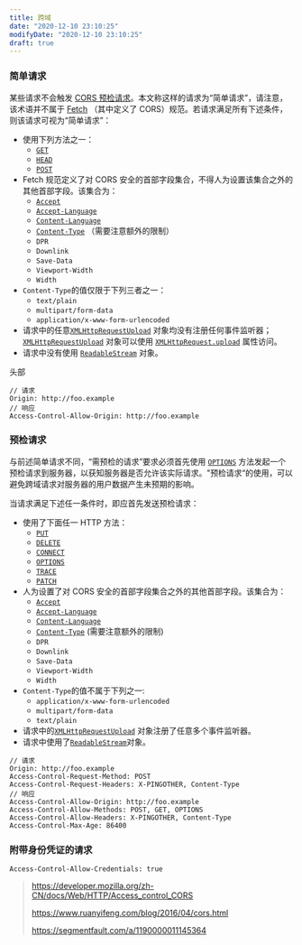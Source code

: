 ```yaml
---
title: 跨域
date: "2020-12-10 23:10:25"
modifyDate: "2020-12-10 23:10:25"
draft: true
---
```

### 简单请求

某些请求不会触发 [CORS 预检请求](https://developer.mozilla.org/zh-CN/docs/Web/HTTP/Access_control_CORS#Preflighted_requests)。本文称这样的请求为“简单请求”，请注意，该术语并不属于 [Fetch](https://fetch.spec.whatwg.org/) （其中定义了 CORS）规范。若请求满足所有下述条件，则该请求可视为“简单请求”：

- 使用下列方法之一：
    - [`GET`](https://developer.mozilla.org/zh-CN/docs/Web/HTTP/Methods/GET)
    - [`HEAD`](https://developer.mozilla.org/zh-CN/docs/Web/HTTP/Methods/HEAD)
    - [`POST`](https://developer.mozilla.org/zh-CN/docs/Web/HTTP/Methods/POST)
- Fetch 规范定义了对 CORS 安全的首部字段集合，不得人为设置该集合之外的其他首部字段。该集合为：
    - [`Accept`](https://developer.mozilla.org/zh-CN/docs/Web/HTTP/Headers/Accept)
    - [`Accept-Language`](https://developer.mozilla.org/zh-CN/docs/Web/HTTP/Headers/Accept-Language)
    - [`Content-Language`](https://developer.mozilla.org/zh-CN/docs/Web/HTTP/Headers/Content-Language)
    - [`Content-Type`](https://developer.mozilla.org/zh-CN/docs/Web/HTTP/Headers/Content-Type) （需要注意额外的限制）
    - `DPR`
    - `Downlink`
    - `Save-Data`
    - `Viewport-Width`
    - `Width`
- `Content-Type`的值仅限于下列三者之一：
    - `text/plain`
    - `multipart/form-data`
    - `application/x-www-form-urlencoded`
- 请求中的任意[`XMLHttpRequestUpload`](https://developer.mozilla.org/zh-CN/docs/Web/API/XMLHttpRequestUpload) 对象均没有注册任何事件监听器；[`XMLHttpRequestUpload`](https://developer.mozilla.org/zh-CN/docs/Web/API/XMLHttpRequestUpload) 对象可以使用 [`XMLHttpRequest.upload`](https://developer.mozilla.org/zh-CN/docs/Web/API/XMLHttpRequest/upload) 属性访问。
- 请求中没有使用 [`ReadableStream`](https://developer.mozilla.org/zh-CN/docs/Web/API/ReadableStream) 对象。

头部

```http
// 请求
Origin: http://foo.example
// 响应
Access-Control-Allow-Origin: http://foo.example
```

### 预检请求

与前述简单请求不同，“需预检的请求”要求必须首先使用 [`OPTIONS`](https://developer.mozilla.org/zh-CN/docs/Web/HTTP/Methods/OPTIONS)  方法发起一个预检请求到服务器，以获知服务器是否允许该实际请求。"预检请求“的使用，可以避免跨域请求对服务器的用户数据产生未预期的影响。

当请求满足下述任一条件时，即应首先发送预检请求：

- 使用了下面任一 HTTP 方法：
    - [`PUT`](https://developer.mozilla.org/zh-CN/docs/Web/HTTP/Methods/PUT)
    - [`DELETE`](https://developer.mozilla.org/zh-CN/docs/Web/HTTP/Methods/DELETE)
    - [`CONNECT`](https://developer.mozilla.org/zh-CN/docs/Web/HTTP/Methods/CONNECT)
    - [`OPTIONS`](https://developer.mozilla.org/zh-CN/docs/Web/HTTP/Methods/OPTIONS)
    - [`TRACE`](https://developer.mozilla.org/zh-CN/docs/Web/HTTP/Methods/TRACE)
    - [`PATCH`](https://developer.mozilla.org/zh-CN/docs/Web/HTTP/Methods/PATCH)
- 人为设置了对 CORS 安全的首部字段集合之外的其他首部字段。该集合为：
    - [`Accept`](https://developer.mozilla.org/zh-CN/docs/Web/HTTP/Headers/Accept)
    - [`Accept-Language`](https://developer.mozilla.org/zh-CN/docs/Web/HTTP/Headers/Accept-Language)
    - [`Content-Language`](https://developer.mozilla.org/zh-CN/docs/Web/HTTP/Headers/Content-Language)
    - [`Content-Type`](https://developer.mozilla.org/zh-CN/docs/Web/HTTP/Headers/Content-Type) (需要注意额外的限制)
    - `DPR`
    - `Downlink`
    - `Save-Data`
    - `Viewport-Width`
    - `Width`
- `Content-Type`的值不属于下列之一:
    - `application/x-www-form-urlencoded`
    - `multipart/form-data`
    - `text/plain`
- 请求中的[`XMLHttpRequestUpload`](https://developer.mozilla.org/zh-CN/docs/Web/API/XMLHttpRequestUpload) 对象注册了任意多个事件监听器。
- 请求中使用了[`ReadableStream`](https://developer.mozilla.org/zh-CN/docs/Web/API/ReadableStream)对象。

```http
// 请求
Origin: http://foo.example
Access-Control-Request-Method: POST
Access-Control-Request-Headers: X-PINGOTHER, Content-Type
// 响应
Access-Control-Allow-Origin: http://foo.example
Access-Control-Allow-Methods: POST, GET, OPTIONS
Access-Control-Allow-Headers: X-PINGOTHER, Content-Type
Access-Control-Max-Age: 86400
```

### 附带身份凭证的请求

```http
Access-Control-Allow-Credentials: true
```



>https://developer.mozilla.org/zh-CN/docs/Web/HTTP/Access_control_CORS 
>
>https://www.ruanyifeng.com/blog/2016/04/cors.html
>
>https://segmentfault.com/a/1190000011145364  

